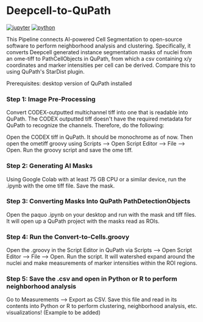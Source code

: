 # Deepcell-to-QuPath
[![jupyter](https://img.shields.io/badge/Jupyter-Lab-F37626.svg?style=flat&logo=Jupyter)](https://jupyterlab.readthedocs.io/en/stable)
[![python](https://img.shields.io/badge/Python-3.8-blue.svg?style=flat&logo=python&logoColor=white)](https://www.python.org)

This Pipeline connects AI-powered Cell Segmentation to open-source software to perform neighborhood analysis and clustering. Specifically, it converts Deepcell generated instance segmentation masks of nuclei from an ome-tiff to PathCellObjects in QuPath, from which a csv containing x/y coordinates and marker intensities per cell can be derived. Compare this to using QuPath's StarDist plugin.

Prerequisites: desktop version of QuPath installed

### Step 1: Image Pre-Processing

Convert CODEX-outputted multichannel tiff into one that is readable into QuPath. The CODEX outputted tiff doesn't have the required metadata for QuPath to recognize the channels. Therefore, do the following:

Open the CODEX tiff in QuPath. It should be monochrome as of now. Then open the ometiff groovy using Scripts --> Open Script Editor --> File --> Open. Run the groovy script and save the ome tiff.

### Step 2: Generating AI Masks

Using Google Colab with at least 75 GB CPU or a similar device, run the .ipynb with the ome tiff file. Save the mask.

### Step 3: Converting Masks Into QuPath PathDetectionObjects

Open the paquo .ipynb on your desktop and run with the mask and tiff files. It will open up a QuPath project with the masks read as ROIs.

### Step 4: Run the Convert-to-Cells.groovy

Open the .groovy in the Script Editor in QuPath via Scripts --> Open Script Editor --> File --> Open. Run the script. It will watershed expand around the nuclei and make measurements of marker intensities within the ROI regions.

### Step 5: Save the .csv and open in Python or R to perform neighborhood analysis

Go to Measurements --> Export as CSV. Save this file and read in its contents into Python or R to perform clustering, neighborhood analysis, etc. visualizations! (Example to be added)
